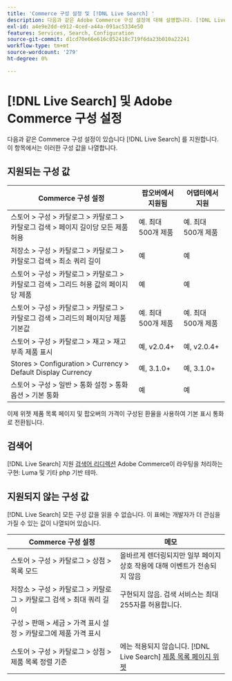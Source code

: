 ```yaml
---
title: 'Commerce 구성 설정 및 [!DNL Live Search] '
description: 다음과 같은 Adobe Commerce 구성 설정에 대해 설명합니다. [!DNL Live Search] 읽을 수 있습니다.
exl-id: a4e9e2dd-e912-4ced-a44a-091ac5334e50
features: Services, Search, Configuration
source-git-commit: d1cd70e66e616c052418c719f6da23b010a22241
workflow-type: tm+mt
source-wordcount: '279'
ht-degree: 0%

---
```


# [!DNL Live Search] 및 Adobe Commerce 구성 설정

다음과 같은 Commerce 구성 설정이 있습니다 [!DNL Live Search] 를 지원합니다. 이 항목에서는 이러한 구성 값을 나열합니다.

## 지원되는 구성 값

| Commerce 구성 설정 | 팝오버에서 지원됨 | 어댑터에서 지원 |
|---|---|---|
| 스토어 > 구성 > 카탈로그 > 카탈로그 > 카탈로그 검색 > 페이지 길이당 모든 제품 허용 | 예. 최대 500개 제품 | 예. 최대 500개 제품 |
| 저장소 > 구성 > 카탈로그 > 카탈로그 > 카탈로그 검색 > 최소 쿼리 길이 | 예 | 예 |
| 스토어 > 구성 > 카탈로그 > 카탈로그 > 카탈로그 검색 > 그리드 허용 값의 페이지당 제품 | 예 | 예 |
| 스토어 > 구성 > 카탈로그 > 카탈로그 > 카탈로그 검색 > 그리드의 페이지당 제품 기본값 | 예. 최대 500개 제품 | 예. 최대 500개 제품 |
| 스토어 > 구성 > 카탈로그 > 재고 > 재고 부족 제품 표시 | 예, v2.0.4+ | 예, v2.0.4+ |
| Stores > Configuration > Currency > Default Display Currency | 예, 3.1.0+ | 예, 3.1.0+ |
| 스토어 > 구성 > 일반 > 통화 설정 > 통화 옵션 > 기본 통화 | 예 | 예 |

이제 위젯 제품 목록 페이지 및 팝오버의 가격이 구성된 환율을 사용하여 기본 표시 통화로 전환됩니다.

## 검색어

[!DNL Live Search] 지원 [검색어 리디렉션](https://experienceleague.adobe.com/docs/commerce-admin/catalog/catalog/search/search-terms.html) Adobe Commerce이 라우팅을 처리하는 구현: Luma 및 기타 php 기반 테마.

## 지원되지 않는 구성 값

[!DNL Live Search] 모든 구성 값을 읽을 수 없습니다. 이 표에는 개발자가 더 관심을 가질 수 있는 값이 나열되어 있습니다.

| Commerce 구성 설정 | 메모 |
|---|---|
| 스토어 > 구성 > 카탈로그 > 상점 > 목록 모드 | 올바르게 렌더링되지만 일부 페이지 상호 작용에 대해 이벤트가 전송되지 않음 |
| 저장소 > 구성 > 카탈로그 > 카탈로그 > 카탈로그 검색 > 최대 쿼리 길이 | 구현되지 않음. 검색 서비스는 최대 255자를 허용합니다. |
| 구성 > 판매 > 세금 > 가격 표시 설정 > 카탈로그에 제품 가격 표시 |  |
| 스토어 > 구성 > 카탈로그 > 상점 > 제품 목록 정렬 기준 | 에는 적용되지 않습니다. [!DNL Live Search] [제품 목록 페이지 위젯](plp-styling.md) |
